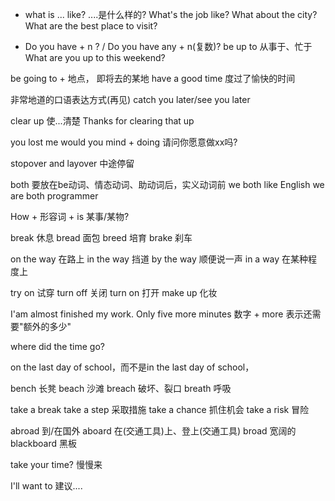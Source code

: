 * what is ... like? ....是什么样的?
What's the job like?
What about the city?
What are the best place to visit?


* Do you have + n ? / Do you have any + n(复数)?
be up to 从事于、忙于
What are you up to this weekend?

be going to + 地点， 即将去的某地
have a good time 度过了愉快的时间


非常地道的口语表达方式(再见)
catch you later/see you later

clear up 使...清楚
Thanks for clearing that up

you lost me
would you mind + doing 请问你愿意做xx吗?


stopover and layover 中途停留

both 要放在be动词、情态动词、助动词后，实义动词前
we both like English
we are both programmer

How + 形容词 + is 某事/某物?

break 休息
bread 面包
breed 培育
brake 刹车


on the way 在路上
in the way 挡道
by the way 顺便说一声
in a way 在某种程度上


try on 试穿
turn off 关闭
turn on 打开
make up 化妆

I'am almost finished my work. Only five more minutes
数字 + more 表示还需要"额外的多少"

where did the time go?


on the last day of school，而不是in the last day of school，

bench 长凳
beach 沙滩
breach 破坏、裂口
breath 呼吸

take a break
take a step 采取措施
take a chance 抓住机会
take a risk 冒险


abroad 到/在国外
aboard 在(交通工具)上、登上(交通工具)
broad 宽阔的
blackboard 黑板

take your time? 慢慢来



I'll want to 建议....